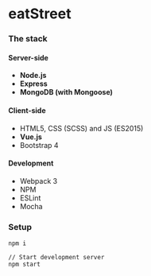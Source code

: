 # eatStreet

### The stack

#### Server-side

* **Node.js**
* **Express**
* **MongoDB (with Mongoose)**

#### Client-side

* HTML5, CSS (SCSS) and JS (ES2015)
* **Vue.js**
* Bootstrap 4

#### Development

* Webpack 3
* NPM
* ESLint
* Mocha




### Setup

```
npm i
```

```
// Start development server
npm start
```